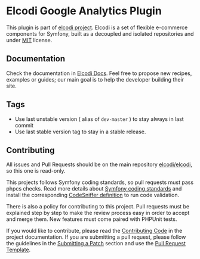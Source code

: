 Elcodi Google Analytics Plugin
==============================

This plugin is part of [elcodi project](https://github.com/elcodi).
Elcodi is a set of flexible e-commerce components for Symfony, built as a
decoupled and isolated repositories and under
[MIT](http://opensource.org/licenses/MIT) license.

Documentation
-------------

Check the documentation in [Elcodi Docs](http://docs.elcodi.io). Feel free to
propose new recipes, examples or guides; our main goal is to help the developer
building their site.

Tags
----

* Use last unstable version ( alias of `dev-master` ) to stay always in last commit
* Use last stable version tag to stay in a stable release.

Contributing
------------

All issues and Pull Requests should be on the main repository
[elcodi/elcodi](https://github.com/elcodi/elcodi), so this one is read-only.

This projects follows Symfony coding standards, so pull requests must pass phpcs
checks. Read more details about
[Symfony coding standards](http://symfony.com/doc/current/contributing/code/standards.html)
and install the corresponding [CodeSniffer definition](https://github.com/escapestudios/Symfony2-coding-standard)
to run code validation.

There is also a policy for contributing to this project. Pull requests must
be explained step by step to make the review process easy in order to
accept and merge them. New features must come paired with PHPUnit tests.

If you would like to contribute, please read the [Contributing Code][1] in the project
documentation. If you are submitting a pull request, please follow the guidelines
in the [Submitting a Patch][2] section and use the [Pull Request Template][3].

[1]: http://symfony.com/doc/current/contributing/code/index.html
[2]: http://symfony.com/doc/current/contributing/code/patches.html#check-list
[3]: http://symfony.com/doc/current/contributing/code/patches.html#make-a-pull-request
